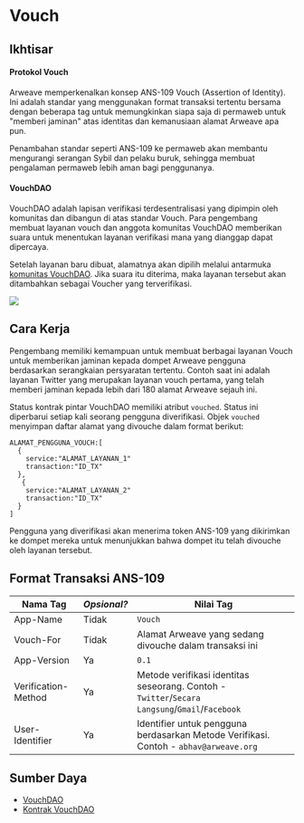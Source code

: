 # Vouch
## Ikhtisar
#### Protokol Vouch
Arweave memperkenalkan konsep ANS-109 Vouch (Assertion of Identity). Ini adalah standar yang menggunakan format transaksi tertentu bersama dengan beberapa tag untuk memungkinkan siapa saja di permaweb untuk "memberi jaminan" atas identitas dan kemanusiaan alamat Arweave apa pun.

Penambahan standar seperti ANS-109 ke permaweb akan membantu mengurangi serangan Sybil dan pelaku buruk, sehingga membuat pengalaman permaweb lebih aman bagi penggunanya.

#### VouchDAO
VouchDAO adalah lapisan verifikasi terdesentralisasi yang dipimpin oleh komunitas dan dibangun di atas standar Vouch. Para pengembang membuat layanan vouch dan anggota komunitas VouchDAO memberikan suara untuk menentukan layanan verifikasi mana yang dianggap dapat dipercaya.

Setelah layanan baru dibuat, alamatnya akan dipilih melalui antarmuka [komunitas VouchDAO](https://community.xyz/#_z0ch80z_daDUFqC9jHjfOL8nekJcok4ZRkE_UesYsk). Jika suara itu diterima, maka layanan tersebut akan ditambahkan sebagai Voucher yang terverifikasi.

<img src="https://arweave.net/7W9krszlEXdR38LB7uXgJ_EPXGj-woXljsA5h5GpGzk" />

## Cara Kerja
Pengembang memiliki kemampuan untuk membuat berbagai layanan Vouch untuk memberikan jaminan kepada dompet Arweave pengguna berdasarkan serangkaian persyaratan tertentu. Contoh saat ini adalah layanan Twitter yang merupakan layanan vouch pertama, yang telah memberi jaminan kepada lebih dari 180 alamat Arweave sejauh ini.

Status kontrak pintar VouchDAO memiliki atribut `vouched`. Status ini diperbarui setiap kali seorang pengguna diverifikasi. Objek `vouched` menyimpan daftar alamat yang divouche dalam format berikut:
```
ALAMAT_PENGGUNA_VOUCH:[
  {
    service:"ALAMAT_LAYANAN_1"
    transaction:"ID_TX"
  },
   {
    service:"ALAMAT_LAYANAN_2"
    transaction:"ID_TX"
  }
]
```

Pengguna yang diverifikasi akan menerima token ANS-109 yang dikirimkan ke dompet mereka untuk menunjukkan bahwa dompet itu telah divouche oleh layanan tersebut.

## Format Transaksi ANS-109 
| Nama Tag | _Opsional?_ | Nilai Tag |
|---|---|---|
|App-Name|Tidak|`Vouch`|
|Vouch-For|Tidak|Alamat Arweave yang sedang divouche dalam transaksi ini|
|App-Version|Ya|`0.1`|
|Verification-Method|Ya| Metode verifikasi identitas seseorang. Contoh - `Twitter`/`Secara Langsung`/`Gmail`/`Facebook`|
|User-Identifier|Ya|Identifier untuk pengguna berdasarkan Metode Verifikasi. Contoh - `abhav@arweave.org`|

## Sumber Daya
* [VouchDAO](https://vouch-dao.arweave.dev)
* [Kontrak VouchDAO](https://sonar.warp.cc/?#/app/contract/_z0ch80z_daDUFqC9jHjfOL8nekJcok4ZRkE_UesYsk)